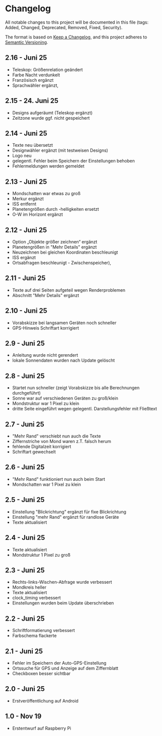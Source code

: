 # Changelog
All notable changes to this project will be documented in this file (tags: Added, Changed, Deprecated, Removed, Fixed, Security).

The format is based on [Keep a Changelog](https://keepachangelog.com/en/1.0.0/),
and this project adheres to [Semantic Versioning](https://semver.org/spec/v2.0.0.html).


## 2.16 - Juni 25
- Teleskop: Größenrelation geändert
- Farbe Nacht verdunkelt
- Französisch ergänzt
- Sprachwähler ergänzt,

## 2.15 - 24. Juni 25
- Designs aufgeräumt (Teleskop ergänzt)
- Zeitzone wurde ggf. nicht gespeichert

## 2.14 - Juni 25
- Texte neu übersetzt
- Designwähler ergänzt (mit testweisen Designs)
- Logo neu
- gelegentl. Fehler beim Speichern der Einstellungen behoben
- Fehlermeldungen werden gemeldet

## 2.13 - Juni 25
- Mondschatten war etwas zu groß
- Merkur ergänzt
- ISS entfernt
- Planetengrößen durch -helligkeiten ersetzt
- O-W im Horizont ergänzt

## 2.12 - Juni 25
- Option „Objekte größer zeichnen“ ergänzt
- Planetengrößen in "Mehr Details" ergänzt
- Neuzeichnen bei gleichen Koordinaten beschleunigt
- ISS ergänzt
- Ortsabfragen beschleunigt - Zwischenspeicher),

## 2.11 - Juni 25
- Texte auf drei Seiten aufgeteil wegen Renderproblemen
- Abschnitt "Mehr Details" ergänzt

## 2.10 - Juni 25
- Vorabskizze bei langsamen Geräten noch schneller
- GPS-Hinweis Schriftart korrigiert

## 2.9 - Juni 25
- Anleitung wurde nicht gerendert
- lokale Sonnendaten wurden nach Update gelöscht

## 2.8 - Juni 25
- Startet nun schneller (zeigt Vorabskizze bis alle Berechnungen durchgeführt)
- Sonne war auf verschiedenen Geräten zu groß/klein
- Mondstruktur war 1 Pixel zu klein
- dritte Seite eingeführt wegen gelegentl. Darstellungsfehler mit Fließtext

## 2.7 - Juni 25
- "Mehr Rand" verschiebt nun auch die Texte
- Ziffernstriche von Mond waren z.T. falsch herum
- fehlende Digitalzeit korrigiert
- Schriftart gewechselt

## 2.6 - Juni 25
- "Mehr Rand" funktioniert nun auch beim Start
- Mondschatten war 1 Pixel zu klein

## 2.5 - Juni 25
- Einstellung "Blickrichtung" ergänzt für fixe Blickrichtung
- Einstellung "mehr Rand" ergänzt für randlose Geräte
- Texte aktualisiert

## 2.4 - Juni 25
- Texte aktualisiert
- Mondstruktur 1 Pixel zu groß

## 2.3 - Juni 25
- Rechts-links-Wischen-Abfrage wurde verbessert
- Mondkreis heller
- Texte aktualisiert
- clock_timing verbessert
- Einstellungen wurden beim Update überschrieben

## 2.2 - Juni 25
- Schriftformatierung verbessert
- Farbschema flackerte

## 2.1 - Juni 25
- Fehler im Speichern der Auto-GPS-Einstellung
- Ortssuche für GPS und Anzeige auf dem Ziffernblatt
- Checkboxen besser sichtbar

## 2.0 - Juni 25
- Erstveröffentlichung auf Android

## 1.0 - Nov 19
- Erstentwurf auf Raspberry Pi
